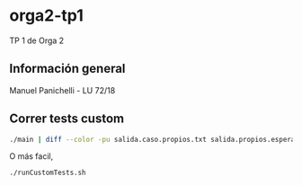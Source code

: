 # orga2-tp1
TP 1 de Orga 2

Información general
-------------------

Manuel Panichelli - LU 72/18

Correr tests custom
-------------------

```bash
./main | diff --color -pu salida.caso.propios.txt salida.propios.esperada.txt
```

O más facil, 
```bash
./runCustomTests.sh
```